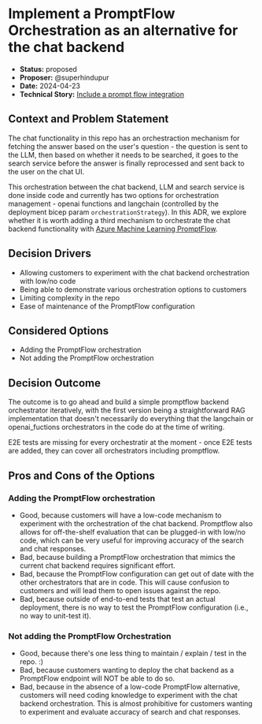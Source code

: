 # Implement a PromptFlow Orchestration as an alternative for the chat backend

* **Status:** proposed
* **Proposer:** @superhindupur
* **Date:** 2024-04-23
* **Technical Story:** [Include a prompt flow integration](https://github.com/Azure-Samples/chat-with-your-data-solution-accelerator/issues/406)

## Context and Problem Statement

The chat functionality in this repo has an orchestraction mechanism for fetching the answer based on the user's question - the question is sent to the LLM, then based on whether it needs to be searched, it goes to the search service before the answer is finally reprocessed and sent back to the user on the chat UI.

This orchestration between the chat backend, LLM and search service is done inside code and currently has two options for orchestration management - openai functions and langchain (controlled by the deployment bicep param `orchestrationStrategy`). In this ADR, we explore whether it is worth adding a third mechanism to orchestrate the chat backend functionality with [Azure Machine Learning PromptFlow](https://learn.microsoft.com/en-us/azure/machine-learning/prompt-flow/overview-what-is-prompt-flow?view=azureml-api-2).

## Decision Drivers

* Allowing customers to experiment with the chat backend orchestration with low/no code
* Being able to demonstrate various orchestration options to customers
* Limiting complexity in the repo
* Ease of maintenance of the PromptFlow configuration

## Considered Options

* Adding the PromptFlow orchestration
* Not adding the PromptFlow orchestration

## Decision Outcome
The outcome is to go ahead and build a simple promptflow backend orchestrator iteratively, with the first version being a straightforward RAG implementation that doesn't necessarily do everything that the langchain or openai_fuctions orchestrators in the code do at the time of writing.

E2E tests are missing for every orchestratir at the moment - once E2E tests are added, they can cover all orchestrators including promptflow.


## Pros and Cons of the Options

### Adding the PromptFlow orchestration
* Good, because customers will have a low-code mechanism to experiment with the orchestration of the chat backend. Promptflow also allows for off-the-shelf evaluation that can be plugged-in with low/no code, which can be very useful for improving accuracy of the search and chat responses.
* Bad, because building a PromptFlow orchestration that mimics the current chat backend requires significant effort.
* Bad, because the PromptFlow configuration can get out of date with the other orchestrators that are in code. This will cause confusion to customers and will lead them to open issues against the repo.
* Bad, because outside of end-to-end tests that test an actual deployment, there is no way to test the PromptFlow configuration (i.e., no way to unit-test it).


### Not adding the PromptFlow Orchestration
* Good, because there's one less thing to maintain / explain / test in the repo. :)
* Bad, because customers wanting to deploy the chat backend as a PromptFlow endpoint will NOT be able to do so.
* Bad, because in the absence of a low-code PromptFlow alternative, customers will need coding knowledge to experiment with the chat backend orchestration. This is almost prohibitive for customers wanting to experiment and evaluate accuracy of search and chat responses.
